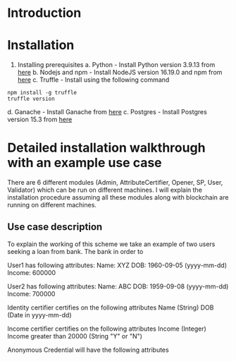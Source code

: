 # Introduction

# Installation
1. Installing prerequisites
a. Python - Install Python version 3.9.13 from [here](https://www.python.org/downloads/)
b. Nodejs and npm - Install NodeJS version 16.19.0 and npm from [here](https://github.com/nodesource/distributions#using-ubuntu-2)
c. Truffle - Install using the following command
```
npm install -g truffle
truffle version
```
d. Ganache - Install Ganache from [here](https://trufflesuite.com/ganache/)
c. Postgres - Install Postgres version 15.3 from [here](https://www.postgresql.org/download/)
# Detailed installation walkthrough with an example use case
There are 6 different modules (Admin, AttributeCertifier, Opener, SP, User, Validator) which can be run on different machines. I will explain the installation procedure assuming all these modules along with blockchain are running on different machines.

## Use case description
To explain the working of this scheme we take an example of two users seeking a loan from bank. The bank in order to  

User1 has following attributes:
Name: XYZ
DOB: 1960-09-05 (yyyy-mm-dd)
Income: 600000

User2 has following attributes:
Name: ABC
DOB: 1959-09-08 (yyyy-mm-dd)
Income: 700000

Identity certifier certifies on the following attributes
Name (String)
DOB (Date in yyyy-mm-dd)

Income certifier certifies on the following attributes
Income (Integer)
Income greater than 20000 (String "Y" or "N")

Anonymous Credential will have the following attributes


